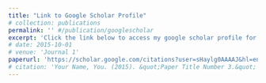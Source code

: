 ```yaml
---
title: "Link to Google Scholar Profile"
# collection: publications
permalink: '' #/publication/googlescholar
excerpt: 'Click the link below to access my google scholar profile for the most recent publications'
# date: 2015-10-01
# venue: 'Journal 1'
paperurl: 'https://scholar.google.com/citations?user=sHaylg0AAAAJ&hl=en'
# citation: 'Your Name, You. (2015). &quot;Paper Title Number 3.&quot; <i>Journal 1</i>. 1(3).'
---
```

<!-- This paper is about the number 3. The number 4 is left for future work.

[Download paper here](http://academicpages.github.io/files/paper3.pdf)

Recommended citation: Your Name, You. (2015). "Paper Title Number 3." <i>Journal 1</i>. 1(3). -->